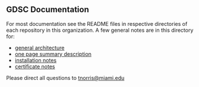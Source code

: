 ## GDSC Documentation

For most documentation see the README files in respective directories of each repository in this organization. A few general notes are in this directory for:

-   [general architecture](figures/gdsc_implementation.svg)
-   [one page summary description](md/gdsc_summary.md)
-   [installation notes](md/gdsc_install.md)
-   [certificate notes](md/gdsc_certificates.md)

Please direct all questions to [tnorris@miami.edu](mailto:tnorris@miami.edu)
